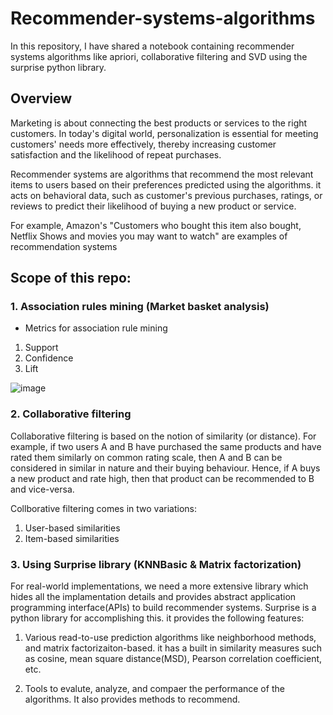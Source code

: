 # Recommender-systems-algorithms
In this repository, I have shared a notebook containing recommender systems algorithms like apriori, collaborative filtering and SVD using the surprise python library.

## Overview 

Marketing is about connecting the best products or services to the right customers. In today's digital world, personalization is essential for meeting customers' needs more effectively, thereby increasing customer satisfaction and the likelihood of repeat purchases.

Recommender systems are algorithms that recommend the most relevant items to users based on their preferences predicted using the algorithms. it acts on behavioral data, such as customer's previous purchases, ratings, or reviews to predict their likelihood of buying a new product or service.

For example, Amazon's "Customers who bought this item also bought, Netflix Shows and movies you may want to watch" are examples of recommendation systems

## Scope of this repo:

### 1. Association rules mining (Market basket analysis)

- Metrics for association rule mining
 1) Support
 2) Confidence
 3) Lift
 
![image](https://user-images.githubusercontent.com/88608935/193009594-88603bc3-119e-4304-84a3-cf63551371ac.png)

### 2. Collaborative filtering

Collaborative filtering is based on the notion of similarity (or distance). For example, if two users A and B have purchased the same products and have rated them similarly on common rating scale, then A and B can be considered in similar in nature and their buying behaviour. Hence, if A buys a new product and rate high, then that product can be recommended to B and vice-versa.

Collborative filtering comes in two variations:
 1) User-based similarities
 2) Item-based similarities
 

### 3. Using Surprise library (KNNBasic & Matrix factorization)

For real-world implementations, we need a more extensive library which hides all the implamentation details and provides abstract application programming interface(APIs) to build recommender systems. Surprise is a python library for accomplishing this. it provides the following features:

1) Various read-to-use prediction algorithms like neighborhood methods, and matrix factorizaiton-based. it has a built in similarity measures such as cosine, mean square distance(MSD), Pearson correlation coefficient, etc.

2) Tools to evalute, analyze, and compaer the performance of the algorithms. It also provides methods to recommend.
